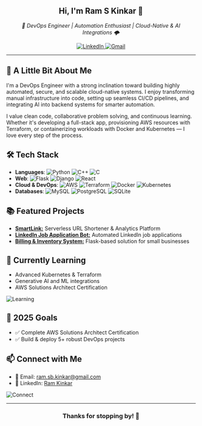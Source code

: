 

<h2 align="center">Hi, I'm Ram S Kinkar 👋</h2>

<p align="center">
  <em>🚀 DevOps Engineer | Automation Enthusiast | Cloud-Native & AI Integrations 🌩️</em>
</p>

<p align="center">
  <a href="https://www.linkedin.com/in/technophile7">
    <img alt="LinkedIn" src="https://img.shields.io/badge/LinkedIn-%230077B5.svg?style=for-the-badge&logo=linkedin&logoColor=white"/>
  </a>
  <a href="mailto:ram.sb.kinkar@gmail.com">
    <img alt="Gmail" src="https://img.shields.io/badge/Gmail-D14836?style=for-the-badge&logo=gmail&logoColor=white" />
  </a>
</p>

---

## 🤖 A Little Bit About Me

I'm a DevOps Engineer with a strong inclination toward building highly automated, secure, and scalable cloud-native systems. I enjoy transforming manual infrastructure into code, setting up seamless CI/CD pipelines, and integrating AI into backend systems for smarter automation.

I value clean code, collaborative problem solving, and continuous learning. Whether it's developing a full-stack app, provisioning AWS resources with Terraform, or containerizing workloads with Docker and Kubernetes — I love every step of the process.


## 🛠️ Tech Stack

- **Languages**: ![Python](https://img.shields.io/badge/Python-3776AB?logo=python&logoColor=white) ![C++](https://img.shields.io/badge/C++-00599C?logo=cplusplus&logoColor=white) ![C](https://img.shields.io/badge/C-A8B9CC?logo=c&logoColor=white)
- **Web**: ![Flask](https://img.shields.io/badge/Flask-000000?logo=flask&logoColor=white) ![Django](https://img.shields.io/badge/Django-092E20?logo=django&logoColor=white) ![React](https://img.shields.io/badge/React-20232A?logo=react&logoColor=61DAFB)
- **Cloud & DevOps**: ![AWS](https://img.shields.io/badge/AWS-232F3E?logo=amazonaws&logoColor=white) ![Terraform](https://img.shields.io/badge/Terraform-7B42BC?logo=terraform&logoColor=white) ![Docker](https://img.shields.io/badge/Docker-2496ED?logo=docker&logoColor=white) ![Kubernetes](https://img.shields.io/badge/Kubernetes-326CE5?logo=kubernetes&logoColor=white)
- **Databases**: ![MySQL](https://img.shields.io/badge/MySQL-4479A1?logo=mysql&logoColor=white) ![PostgreSQL](https://img.shields.io/badge/PostgreSQL-336791?logo=postgresql&logoColor=white) ![SQLite](https://img.shields.io/badge/SQLite-003B57?logo=sqlite&logoColor=white)

## 📚 Featured Projects

- [**SmartLink:**](#) Serverless URL Shortener & Analytics Platform
- [**LinkedIn Job Application Bot:**](#) Automated LinkedIn job applications
- [**Billing & Inventory System:**](#) Flask-based solution for small businesses

## 🌱 Currently Learning

- Advanced Kubernetes & Terraform
- Generative AI and ML integrations
- AWS Solutions Architect Certification

![Learning](https://media.giphy.com/media/v1.Y2lkPTc5MGI3NjExZXB3Z3NodjVwc2JoazhsN2JxOG0ycmIwbDJ0NjNpNXUyaTNnMXlycSZlcD12MV9naWZzX3NlYXJjaCZjdD1n/j2T0Zq5xYSYeLWXkby/giphy.gif)

## 🎯 2025 Goals

- ✅ Complete AWS Solutions Architect Certification
- ✅ Build & deploy 5+ robust DevOps projects

## 📫 Connect with Me

- 💌 Email: [ram.sb.kinkar@gmail.com](mailto:ram.sb.kinkar@gmail.com)
- 💼 LinkedIn: [Ram Kinkar](https://linkedin.com/in/technophile7)

![Connect](https://media.giphy.com/media/f3iwJFOVOwuy7K6FFw/giphy.gif)

---

<h3 align="center">Thanks for stopping by! 🚀</h3>
